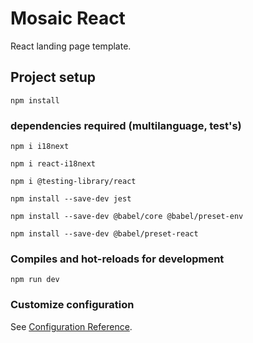 # Mosaic React

React landing page template.

## Project setup
```
npm install
```

### dependencies required (multilanguage, test's)
`````
npm i i18next  

npm i react-i18next

npm i @testing-library/react

npm install --save-dev jest

npm install --save-dev @babel/core @babel/preset-env

npm install --save-dev @babel/preset-react
`````

### Compiles and hot-reloads for development
```
npm run dev
```




### Customize configuration
See [Configuration Reference](https://vitejs.dev/guide/).

